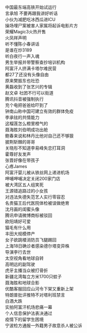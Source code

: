 中国最东端高铁开始试运行  
言承旭 不要再跟我讲好听话  
小伙为减肥吃冰西瓜进ICU  
操场埋尸案被害人家属将起诉电影片方  
荣耀Magic3火热开售  
火凤祥声明  
听不懂陈小春讲话  
是谁在炒3189  
听白夜行一声入魂  
男生举报并带警察查抄培训机构  
阿富汗人挤满卡塔尔难民营  
都27了还没有头像自由  
原来樊振东也社恐  
黄磊收到了张艺兴的专辑  
赵文卓 社团不行可以街道  
腾讯抖音被强制执行  
充个电把爸爸给吓到了  
钟南山称中国可建立有效的群体免疫  
李承铉的共情能力  
这榴莲怎么橙里橙气的  
聂海胜刘伯明成功出舱  
鲍春来说和林丹比他对自己还不够狠  
披荆斩棘的哥哥  
关晓彤不知道李易峰失恋打耳洞  
霍尊好友发声  
张晋好像在带孩子  
心疼James  
阿富汗婴儿被从铁丝网上递进机场  
呷哺呷哺决定关闭200家门店  
被大湾区五人组笑死  
王源错追路过的小女孩  
对违法失德失范艺人实行零容忍  
名贵猫王后代医院体检被误做绝育  
沈月画的闺蜜头像  
腾讯申请微博商标被驳回  
欧阳靖好可爱  
猫毛有什么用  
丰田大规模停产  
女子欲跳楼消防员飞腿踢回  
上海18日确诊者感染德尔塔变异株  
导演李行去世  
太空视角看地球自转  
高明远的副驾驶  
虎牙主播当众被打骨折  
新疆北湾每立方米1700只蚊子  
聂海胜和地球合影  
优酷客服回应山河令下架又重新上架  
特朗普批评推特不对塔利班禁言  
白酒大跌  
实拍阿富汗机场悲痛一幕  
个人信息保护法表决通过  
疫情下的留学生困境  
宁波检方通报一外籍男子故意杀人被公诉  
